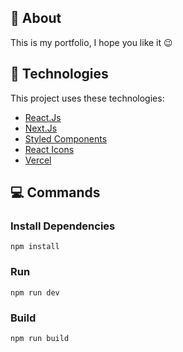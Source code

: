 ## :page_facing_up: About

This is my portfolio, I hope you like it :wink:

## :rocket: Technologies

This project uses these technologies:

- [React.Js](https://pt-br.reactjs.org/)
- [Next.Js](https://nextjs.org/)
- [Styled Components](https://styled-components.com/)
- [React Icons](https://react-icons.github.io/react-icons)
- [Vercel](https://vercel.com/)

## :computer: Commands

### Install Dependencies
```npm
npm install
```
### Run
```npm
npm run dev
```
### Build
```npm
npm run build
```
